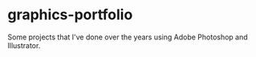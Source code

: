 # graphics-portfolio
Some projects that I've done over the years using Adobe Photoshop and Illustrator.
